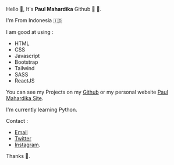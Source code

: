 Hello 👋, It's **Paul Mahardika** Github 🎉 🎉.

I'm From Indonesia 🇮🇩

I am good at using :

* HTML
* CSS
* Javascript
* Bootstrap
* Tailwind
* SASS
* ReactJS

You can see my Projects on my [Github](https://github.com/PMSP31) or my personal website [Paul Mahardika Site](https://paul-projects.netlify.app).

I'm currently learning Python.

Contact : 
* [Email](mailto:mahardikapaul@gmail.com) 
* [Twitter](https://twitter.com/paul_mahardika)
* [Instagram](https://instagram.com/paul_mhrdka).

Thanks 🍻.
